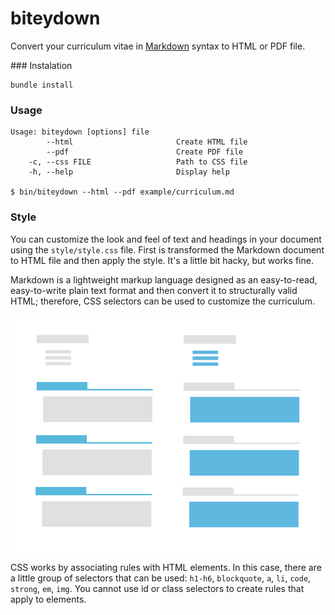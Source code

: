 # biteydown

Convert your curriculum vitae in [Markdown] syntax to HTML or PDF file.


### Instalation

    bundle install


### Usage

    Usage: biteydown [options] file
            --html                       Create HTML file
            --pdf                        Create PDF file
        -c, --css FILE                   Path to CSS file
        -h, --help                       Display help

    $ bin/biteydown --html --pdf example/curriculum.md


### Style

You can customize the look and feel of text and headings in your document using the `style/style.css` file. First is transformed the Markdown document to HTML file and then apply the style. It's a little bit hacky, but works fine.

Markdown is a lightweight markup language designed as an easy-to-read, easy-to-write plain text format and then convert it to structurally valid HTML; therefore, CSS selectors can be used to customize the curriculum.

![image](https://github.com/arturoherrero/biteydown/raw/master/cv-css-selectors.png)

CSS works by associating rules with HTML elements. In this case, there are a little group of selectors that can be used: `h1-h6`, `blockquote`, `a`, `li`, `code`, `strong`, `em`, `img`. You cannot use id or class selectors to create rules that apply to elements.


[Markdown]: http://daringfireball.net/projects/markdown/
